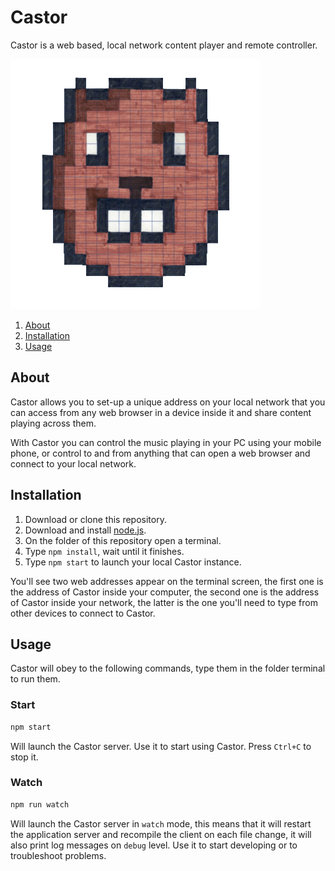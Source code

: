 # Castor
Castor is a web based, local network content player and remote controller.

![Castor](./public/icons/castor.png)

1. [About](#About)
2. [Installation](#Installation)
3. [Usage](#Usage)

## About
Castor allows you to set-up a unique address on your local network that you can access from any web browser in a device inside it and share content playing across them.

With Castor you can control the music playing in your PC using your mobile phone, or control to and from anything that can open a web browser and connect to your local network.

## Installation
1. Download or clone this repository.
2. Download and install [node.js](http://nodejs.org).
3. On the folder of this repository open a terminal.
4. Type `npm install`, wait until it finishes.
5. Type `npm start` to launch your local Castor instance.

You'll see two web addresses appear on the terminal screen, the first one is the address of Castor inside your computer, the second one is the address of Castor inside your network, the latter is the one you'll need to type from other devices to connect to Castor.

## Usage
Castor will obey to the following commands, type them in the folder terminal to run them.

### Start
```bash
npm start
```
Will launch the Castor server. Use it to start using Castor. Press `Ctrl+C` to stop it.

### Watch
```bash
npm run watch
```
Will launch the Castor server in `watch` mode, this means that it will restart the application server and recompile the client on each file change, it will also print log messages on `debug` level. Use it to start developing or to troubleshoot problems.
